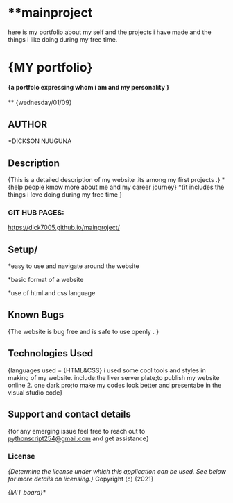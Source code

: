 # **mainproject
here is my portfolio about my self and the projects i have made and the things i like doing during my free time.
# {MY portfolio}
#### {a portfolo expressing whom i am and my personality  }
** {wednesday/01/09}
## AUTHOR

*DICKSON NJUGUNA
## Description
{This is a detailed description of my website .its among my first projects .}
*{help people kmow more about me and my career journey}
*{it includes the things i love doing during my free time  }

### GIT HUB PAGES:
https://dick7005.github.io/mainproject/
## Setup/
*easy to use and navigate around the website

*basic format of a website

*use of html and css language
## Known Bugs
{The website is bug free and is safe to use openly . }
## Technologies Used
{languages used = {HTML&CSS} i used some cool tools and styles in making of my website. include:the liver server plate;to publish my website online 2. one dark pro;to make my codes look better and presentabe in the visual studio code}
## Support and contact details
{for any emerging issue feel free to reach out to pythonscript254@gmail.com and get assistance}
### License
*{Determine the license under which this application can be used.  See below for more details on licensing.}*
Copyright (c) {2021]

*{MIT board}**
  
